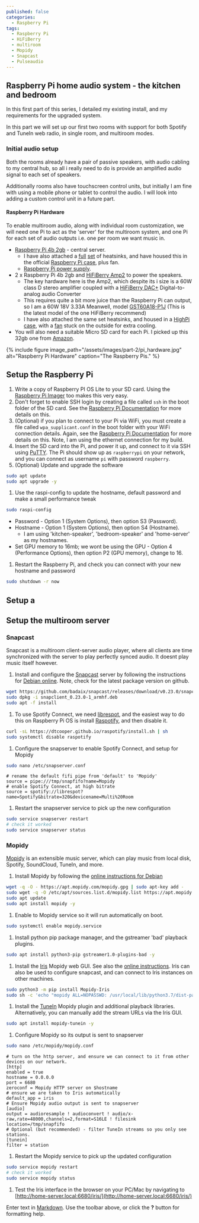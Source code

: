 ```yaml
---
published: false
categories:
  - Raspberry Pi
tags:
  - Raspberry Pi
  - HiFiBerry
  - multiroom
  - Mopidy
  - Snapcast
  - Pulseaudio
---
```

## Raspberry Pi home audio system - the kitchen and bedroom

In this first part of this series, I detailed my existing install, and my requirements for the upgraded system.

In this part we will set up our first two rooms with support for both Spotify and TuneIn web radio, in single room, and multiroom modes.


### Initial audio setup

Both the rooms already have a pair of passive speakers, with audio cabling to my central hub, so all i really need to do is provide an amplified audio signal to each set of speakers.

Additionally rooms also have touchscreen control units, but initially I am fine with using a mobile phone or tablet to control the audio.  I will look into adding a custom control unit in a future part.

#### Raspberry Pi Hardware

To enable multiroom audio, along with individual room customization, we will need one Pi to act as the 'server' for the multiroom system, and one Pi for each set of audio outputs i.e. one per room we want music in.


- [Raspberry Pi 4b 2gb](https://www.raspberrypi.org/products/raspberry-pi-4-model-b/) - central server.
  - I have also attached a [full](https://thepihut.com/products/xl-raspberry-pi-4-heatsink) [set](https://thepihut.com/products/4-piece-raspberry-pi-4-heatsink-set) of heatsinks, and have housed this in the official [Raspberry Pi case](https://thepihut.com/products/raspberry-pi-4-case), plus fan.
  - [Raspberry Pi power supply](https://thepihut.com/products/raspberry-pi-psu-uk).
- 2 x Raspberry Pi 4b 2gb and [HiFiBerry Amp2](https://www.hifiberry.com/shop/boards/hifiberry-amp2/) to power the speakers.
  - The key hardware here is the Amp2, which despite its i size is a 60W class D stereo amplifier coupled with a [HiFiBerry DAC+](https://www.hifiberry.com/shop/boards/hifiberry-dacplus-rca-version/) Digital-to-analog audio Converter
  - This requires quite a bit more juice than the Raspberry Pi can output, so I am a 60W 18V 3.33A Meanwell, model [GST60A18-P1J](https://www.powersuppliesonline.co.uk/power-adapters/gst60a18-p1j-60w-18v-3-33a-power-adapter.html) (This is the latest model of the one HiFiBerry recommend)
  - I have also attached the same set heatsinks, and housed in a [HighPi case](https://www.highpi.net/), with a [fan](https://thepihut.com/products/miniature-5v-cooling-fan-for-raspberry-pi-and-other-computers) stuck on the outside for extra cooling.
- You will also need a suitable Micro SD card for each Pi.  I picked up this 32gb one from [Amazon](https://smile.amazon.co.uk/gp/product/B07RMXNLF4/).

{% include figure image_path="/assets/images/part-2/pi_hardware.jpg" alt="Raspberry Pi Hardware" caption="The Raspberry Pis." %}


## Setup the Raspberry Pi

1. Write a copy of Raspberry PI OS Lite to your SD card.  Using the [Raspberry Pi Imager](https://www.raspberrypi.org/blog/raspberry-pi-imager-imaging-utility/) too makes this very easy.
1. Don't forget to enable SSH login by creating a file called `ssh` in the boot folder of the SD card.  See the [Raspberry Pi Documentation](https://www.raspberrypi.org/documentation/remote-access/ssh/) for more details on this.
1. (Optional) if you plan to connect to your Pi via WiFi, you must create a file called `wpa_supplicant.conf` in the boot folder with your WiFi connection details.  Again, see the [Raspberry Pi Documentation](https://www.raspberrypi.org/documentation/configuration/wireless/headless.md) for more details on this.  Note, I am using the ethernet connection for my build.
1. Insert the SD card into the Pi, and power it up, and connect to it via SSH using [PuTTY](https://www.chiark.greenend.org.uk/~sgtatham/putty/latest.html).  The Pi should show up as `raspberrypi` on your network, and you can connect as username `pi` with password `raspberry`.
1. (Optional) Update and upgrade the software
```bash
sudo apt update
sudo apt upgrade -y
```
1. Use the raspi-config to update the hostname, default password and make a small performance tweak
```bash
sudo raspi-config
```
  - Password - Option 1 (System Options), then option S3 (Password).
  - Hostname - Option 1 (System Options), then option S4 (Hostname).
       - I am using 'kitchen-speaker', 'bedroom-speaker' and 'home-server' as my hostnames.
  - Set GPU memory to 16mb; we wont be using the GPU - Option 4 (Performance Options), then option P2 (GPU memory), change to 16.

1. Restart the Raspberry Pi, and check you can connect with your new hostname and password
```bash
sudo shutdown -r now
```

## Setup a 

## Setup the multiroom server

### Snapcast
Snapcast is a multiroom client-server audio player, where all clients are time synchronized with the server to play perfectly synced audio.  It doesnt play music itself however.  
1. Install and configure the [Snapcast](https://github.com/badaix/snapcast) server by following the instructions for [Debian online](https://github.com/badaix/snapcast/blob/master/doc/install.md#debian).  Note, check for the latest package version on github.
```bash
wget https://github.com/badaix/snapcast/releases/download/v0.23.0/snapclient_0.23.0-1_armhf.deb
sudo dpkg -i snapclient_0.23.0-1_armhf.deb
sudo apt -f install
```
1. To use Spotify Connect, we need [librespot](https://github.com/librespot-org/librespot), and the easiest way to do this on Raspberry Pi OS is install [Raspotify](https://github.com/dtcooper/raspotify), and then disable it.
```bash
curl -sL https://dtcooper.github.io/raspotify/install.sh | sh
sudo systemctl disable raspotify
```
1. Configure the snapserver to enable Spotify Connect, and setup for Mopidy
```bash
sudo nano /etc/snapserver.conf
```
```editor-config
# rename the default fifi pipe from 'default' to 'Mopidy'
source = pipe:///tmp/snapfifo?name=Mopidy
# enable Spotify Connect, at high bitrate
source = spotify://librespot?name=Spotify&bitrate=320&devicename=Multi%20Room
```
1.  Restart the snapserver service to pick up the new configuration
```bash
sudo service snapserver restart
# check it worked
sudo service snapserver status
```

### Mopidy
[Mopidy](https://mopidy.com/) is an extensible music server, which can play music from local disk, Spotify, SoundCloud, TuneIn, and more.
1. Install Mopidy by following the [online instructions for Debian](https://docs.mopidy.com/en/latest/installation/debian/)
```bash
wget -q -O - https://apt.mopidy.com/mopidy.gpg | sudo apt-key add -
sudo wget -q -O /etc/apt/sources.list.d/mopidy.list https://apt.mopidy.com/buster.list
sudo apt update
sudo apt install mopidy -y
```
1. Enable to Mopidy service so it will run automatically on boot.
```bash
sudo systemctl enable mopidy.service
```
1. Install python pip package manager, and the gstreamer 'bad' playback plugins.
```bash
sudo apt install python3-pip gstreamer1.0-plugins-bad -y
```
1. Install the [Iris](https://github.com/jaedb/iris) Mopidy web GUI.  See also the [online instructions](https://github.com/jaedb/Iris/wiki/Getting-started#installing).  Iris can also be used to configure snapcast, and can connect to Iris instances on other machines. 
```bash
sudo python3 -m pip install Mopidy-Iris
sudo sh -c 'echo "mopidy ALL=NOPASSWD: /usr/local/lib/python3.7/dist-packages/mopidy_iris/system.sh" >> /etc/sudoers'
```
1. Install the [TuneIn](https://tunein.com/) Mopidy plugin and additional playback libraries.  Alternatively, you can manually add the stream URLs via the Iris GUI.
```bash
sudo apt install mopidy-tunein -y
```
1. Configure Mopidy so its output is sent to snapserver
```bash
sudo nano /etc/mopidy/mopidy.conf
```
```editor-config
# turn on the http server, and ensure we can connect to it from other devices on our network.
[http]
enabled = true
hostname = 0.0.0.0
port = 6680
zeroconf = Mopidy HTTP server on $hostname
# ensure we are taken to Iris automatically
default_app = iris
# Ensure Mopidy audio output is sent to snapserver
[audio]
output = audioresample ! audioconvert ! audio/x-raw,rate=48000,channels=2,format=S16LE ! filesink location=/tmp/snapfifo
# Optional (but recommended) - filter TuneIn streams so you only see stations.
[tunein]
filter = station
```
1. Restart the Mopidy service to pick up the updated configuration
```bash
sudo service mopidy restart
# check it worked
sudo service mopidy status
```
1. Test the Iris interface in the browser on your PC/Mac by navigating to [http://home-server.local:6680/iris/](http://home-server.local:6680/iris/)





Enter text in [Markdown](http://daringfireball.net/projects/markdown/). Use the toolbar above, or click the **?** button for formatting help.
